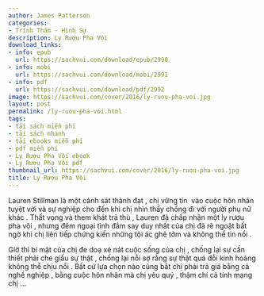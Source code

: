 ```yaml
---
author: James Patterson
categories:
- Trinh Thám - Hình Sự
description: Ly Rượu Pha Vội
download_links:
- info: epub
  url: https://sachvui.com/download/epub/2990
- info: mobi
  url: https://sachvui.com/download/mobi/2991
- info: pdf
  url: https://sachvui.com/download/pdf/2992
image: https://sachvui.com/cover/2016/ly-ruou-pha-voi.jpg
layout: post
permalink: /ly-ruou-pha-voi.html
tags:
- tải sách miễn phí
- tải sách nhanh
- tải ebooks miễn phí
- pdf miễn phí
- Ly Rượu Pha Vội ebook
- Ly Rượu Pha Vội pdf
thumbnail_url: https://sachvui.com/cover/2016/ly-ruou-pha-voi.jpg
title: Ly Rượu Pha Vội
---
```


 <div class="item-desc text-justify"> <p>Lauren Stillman là một cảnh sát thành đạt , chị vững tin  vào cuộc hôn nhân  tuyệt vời và sự nghiệp cho đến khi chị nhìn thấy chồng đi với người phụ nữ khác . Thất vọng và them khát trả thù , Lauren đã chấp nhận một ly rượu pha vội , nhưng đêm ngoại tình đắm say duy nhất của chị đã rẽ ngoặt bất ngờ khi chị liên tiếp chứng kiến những tội ác ghê tởm và không thể tin nổi .</p><p>Giờ thì bí mật của chị đe doạ xé nát cuộc sống của chị , chống lại sự cần thiết phải che giấu sự thật , chống lại nỗi sợ rằng sự thật quá đỗi kinh hoàng không thể chịu nổi . Bất cứ lựa chọn nào cũng bắt chị phải trả giá bằng cả nghề nghiệp , bằng cuộc hôn nhân mà chị yêu quý , thậm chí cả tính mạng chị ...</p> </div>